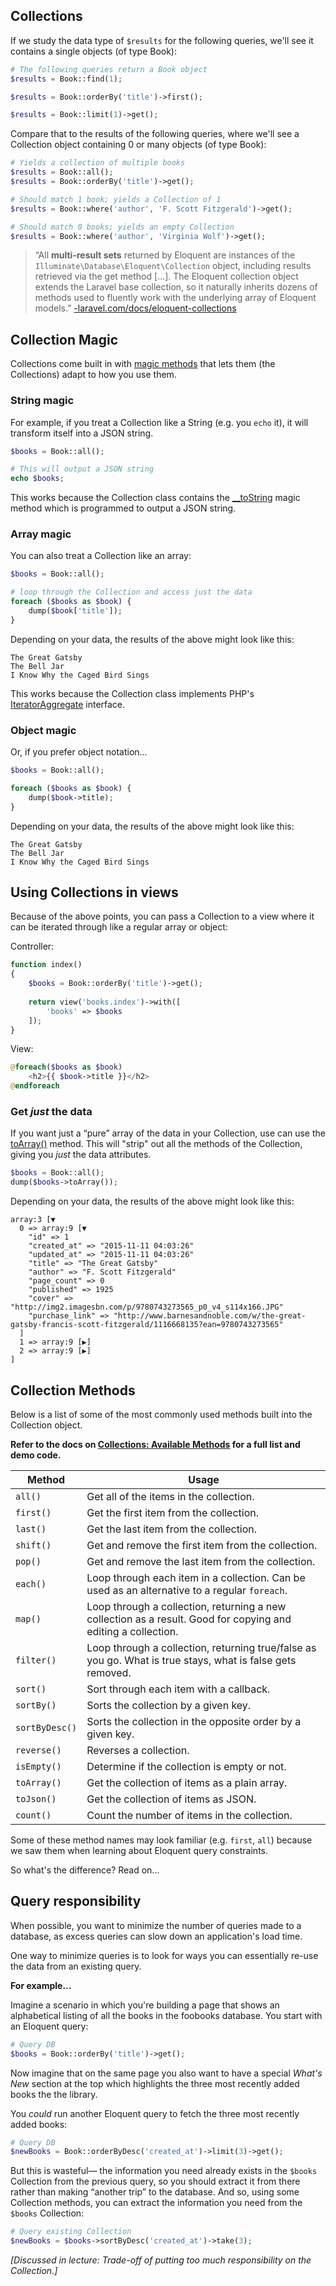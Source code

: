 ## Collections

If we study the data type of `$results` for the following queries, we'll see it contains a single objects (of type Book):

```php
# The following queries return a Book object
$results = Book::find(1);  

$results = Book::orderBy('title')->first();

$results = Book::limit(1)->get();
```

Compare that to the results of the following queries, where we'll see a Collection object containing 0 or many objects (of type Book):
```php
# Yields a collection of multiple books
$results = Book::all(); 
$results = Book::orderBy('title')->get(); 

# Should match 1 book; yields a Collection of 1
$results = Book::where('author', 'F. Scott Fitzgerald')->get();

# Should match 0 books; yields an empty Collection
$results = Book::where('author', 'Virginia Wolf')->get(); 
```

> &ldquo;All **multi-result sets** returned by Eloquent are instances of the `Illuminate\Database\Eloquent\Collection` object, including results retrieved via the get method [...]. The Eloquent collection object extends the Laravel base collection, so it naturally inherits dozens of methods used to fluently work with the underlying array of Eloquent models.&rdquo; [-laravel.com/docs/eloquent-collections](https://laravel.com/docs/eloquent-collections)


## Collection Magic
Collections come built in with [magic methods](http://php.net/manual/en/language.oop5.magic.php) that lets them (the Collections) adapt to how you use them.

### String magic
For example, if you treat a Collection like a String (e.g. you `echo` it), it will transform itself into a JSON string.

```php
$books = Book::all();

# This will output a JSON string
echo $books;
```

This works because the Collection class contains the [__toString](http://php.net/manual/en/language.oop5.magic.php#object.tostring) magic method which is programmed to output a JSON string.

### Array magic
You can also treat a Collection like an array:

```php
$books = Book::all();

# loop through the Collection and access just the data
foreach ($books as $book) {
    dump($book['title']);
}
```

Depending on your data, the results of the above might look like this:
```
The Great Gatsby
The Bell Jar
I Know Why the Caged Bird Sings
```

This works because the Collection class implements PHP's [IteratorAggregate](http://php.net/manual/en/class.iteratoraggregate.php) interface.


### Object magic
Or, if you prefer object notation...

```php
$books = Book::all();

foreach ($books as $book) {
    dump($book->title);
}
```

Depending on your data, the results of the above might look like this:
```text
The Great Gatsby
The Bell Jar
I Know Why the Caged Bird Sings
```



## Using Collections in views
Because of the above points, you can pass a Collection to a view where it can be iterated through like a regular array or object:

Controller:
```php
function index() 
{
    $books = Book::orderBy('title')->get();
    
    return view('books.index')->with([
        'books' => $books
    ]);
}
```

View:
```php
@foreach($books as $book)
    <h2>{{ $book->title }}</h2>
@endforeach
```




### Get *just* the data
If you want just a &ldquo;pure&rdquo; array of the data in your Collection, use can use the [toArray()](http://laravel.com/api/5.0/Illuminate/Support/Collection.html#method_toArray) method. This will "strip" out all the methods of the Collection, giving you *just* the data attributes.

```php
$books = Book::all();
dump($books->toArray());
```

Depending on your data, the results of the above might look like this:
```
array:3 [▼
  0 => array:9 [▼
    "id" => 1
    "created_at" => "2015-11-11 04:03:26"
    "updated_at" => "2015-11-11 04:03:26"
    "title" => "The Great Gatsby"
    "author" => "F. Scott Fitzgerald"
    "page_count" => 0
    "published" => 1925
    "cover" => "http://img2.imagesbn.com/p/9780743273565_p0_v4_s114x166.JPG"
    "purchase_link" => "http://www.barnesandnoble.com/w/the-great-gatsby-francis-scott-fitzgerald/1116668135?ean=9780743273565"
  ]
  1 => array:9 [▶]
  2 => array:9 [▶]
]
```



## Collection Methods
Below is a list of some of the most commonly used methods built into the Collection object.

__Refer to the docs on [Collections: Available Methods](https://laravel.com/docs/collections#available-methods) for a full list and demo code.__


| Method   |      Usage      |
|----------|-------------|
| `all()`|  Get all of the items in the collection. |
| `first()` | Get the first item from the collection. |
| `last()` | Get the last item from the collection. |
| `shift()` | Get and remove the first item from the collection. |
| `pop()` | Get and remove the last item from the collection. |
| `each()` | Loop through each item in a collection. Can be used as an alternative to a regular `foreach`. |
| `map()` | Loop through a collection, returning a new collection as a result. Good for copying and editing a collection.
| `filter()` | Loop through a collection, returning true/false as you go. What is true stays, what is false gets removed.
| `sort()` | Sort through each item with a callback.
| `sortBy()` | Sorts the collection by a given key.
| `sortByDesc()` | Sorts the collection in the opposite order by a given key.
| `reverse()` | Reverses a collection.
| `isEmpty()` | Determine if the collection is empty or not.
| `toArray()` | Get the collection of items as a plain array.
| `toJson()` | Get the collection of items as JSON.
| `count()` | Count the number of items in the collection. |

Some of these method names may look familiar (e.g. `first`, `all`) because we saw them when learning about Eloquent query constraints.

So what's the difference? Read on...


## Query responsibility
When possible, you want to minimize the number of queries made to a database, as excess queries can slow down an application's load time.

One way to minimize queries is to look for ways you can essentially re-use the data from an existing query.

__For example...__

Imagine a scenario in which you're building a page that shows an alphabetical listing of all the books in the foobooks database. You start with an Eloquent query:

```php
# Query DB
$books = Book::orderBy('title')->get(); 
```

Now imagine that on the same page you also want to have a special *What's New* section at the top which highlights the three most recently added books the the library.

You *could* run another Eloquent query to fetch the three most recently added books:

```php
# Query DB
$newBooks = Book::orderByDesc('created_at')->limit(3)->get(); 
```

But this is wasteful&mdash; the information you need already exists in the `$books` Collection from the previous query, so you should extract it from there rather than making &ldquo;another trip&rdquo; to the database. And so, using some Collection methods, you can extract the information you need from the `$books` Collection:

```php
# Query existing Collection
$newBooks = $books->sortByDesc('created_at')->take(3); 
```

*[Discussed in lecture: Trade-off of putting *too* much responsibility on the Collection.]*

